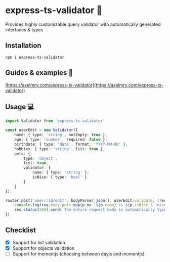 # express-ts-validator 👋
Provides highly customizable query validator with automatically generated interfaces & types 


## Installation 
`npm i express-ts-validator`


## Guides & examples 👀

[https://axelmry.com/express-ts-validator](https://axelmry.com/express-ts-validator)


## Usage 💻

```typescript
import Validator from 'express-ts-validator'

const userEdit = new Validator({
    name: { type: 'string', notEmpty: true },
    age: { type: 'number', required: false },
    birthdate: { type: 'date', format: 'YYYY-MM-DD' },
    hobbies: { type: 'string', list: true },
    pets: {
        type: 'object', 
        list: true, 
        validator: {
            name: { type: 'string' },
            isNice: { type: 'bool' }
        }
    } 
});

router.post('user/:id/edit', bodyParser.json(), userEdit.validate, (req: Request & { body: typeof userEdit.schema }, res: Response) => {
    console.log(req.body.pets.map(p => `${p.name} is ${p.isNice ? 'nice' : 'naughty'}`))
    res.status(200).send('The entire request body is automatically typed !')
})

```
## Checklist
- [x] Support for list validation
- [x] Support for objects validation
- [ ] Support for momentjs (choosing between dayjs and momentjs)
